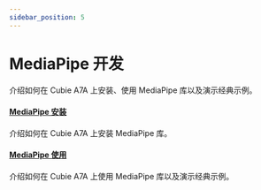 ```yaml
---
sidebar_position: 5
---
```


# MediaPipe 开发

介绍如何在 Cubie A7A 上安装、使用 MediaPipe 库以及演示经典示例。

#### [MediaPipe 安装](/cubie/a7a/application-dev/mediapipe-dev/mediapipe_install)

介绍如何在 Cubie A7A 上安装 MediaPipe 库。

#### [MediaPipe 使用](/cubie/a7a/application-dev/mediapipe-dev/mediapipe_example)

介绍如何在 Cubie A7A 上使用 MediaPipe 库以及演示经典示例。

